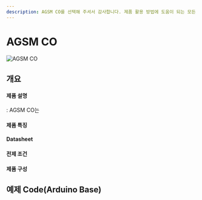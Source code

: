 ```yaml
---
description: AGSM CO를 선택해 주셔서 감사합니다. 제품 활용 방법에 도움이 되는 모든 문서를 제공합니다.
---
```


# AGSM CO

![AGSM CO](<../../.gitbook/assets/list\_02s 250x250.jpg>)

## 개요

#### 제품 설명

: AGSM CO는

#### 제품 특징

#### Datasheet

#### 전제 조건

#### 제품 구성

## 예제 Code(Arduino Base)
